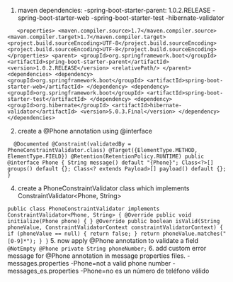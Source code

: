 1. maven dependencies:
   -spring-boot-starter-parent: 1.0.2.RELEASE
   -spring-boot-starter-web
   -spring-boot-starter-test
   -hibernate-validator

`    <properties>
        <maven.compiler.source>1.7</maven.compiler.source>
        <maven.compiler.target>1.7</maven.compiler.target>
        <project.build.sourceEncoding>UTF-8</project.build.sourceEncoding>
        <project.build.sourceEncoding>UTF-8</project.build.sourceEncoding>
    </properties>
    <parent>
        <groupId>org.springframework.boot</groupId>
        <artifactId>spring-boot-starter-parent</artifactId>
        <version>1.0.2.RELEASE</version>
        <relativePath/>
    </parent>
    <dependencies>
        <dependency>
            <groupId>org.springframework.boot</groupId>
            <artifactId>spring-boot-starter-web</artifactId>
        </dependency>
        <dependency>
            <groupId>org.springframework.boot</groupId>
            <artifactId>spring-boot-starter-test</artifactId>
        </dependency>
        <dependency>
            <groupId>org.hibernate</groupId>
            <artifactId>hibernate-validator</artifactId>
            <version>5.0.3.Final</version>
        </dependency>
    </dependencies>
`

2. create a  @Phone annotation using @interface
   
`  
   @Documented
   @Constraint(validatedBy = PhoneConstraintValidator.class)
   @Target({ElementType.METHOD, ElementType.FIELD})
   @Retention(RetentionPolicy.RUNTIME)
   public @interface Phone {
      String message() default "{Phone}";
      Class<?>[] groups() default {};
      Class<? extends Payload>[] payload() default {};
   }
`

4. create a PhoneConstraintValidator class which implements ConstraintValidator<Phone, String>

`
public class PhoneConstraintValidator implements ConstraintValidator<Phone, String> {
    @Override
    public void initialize(Phone phone) {
    }
    @Override
    public boolean isValid(String phoneValue, ConstraintValidatorContext constraintValidatorContext) {
        if (phoneValue == null) {
            return false;
        }
        return phoneValue.matches("[0-9]*");
    }
}
`
5. now apply @Phone annotation to validate a field
`   
   @NotEmpty
   @Phone
   private String phoneNumber;
`
6. add custom error message for @Phone annotation in message properties files.
-messages.properties
    -Phone=not a valid phone number
-messages_es.properties
   -Phone=no es un número de teléfono válido    